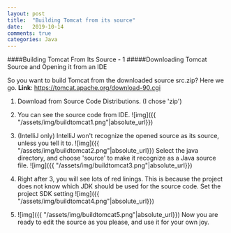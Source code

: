 ```yaml
---
layout: post
title:  "Building Tomcat from its source"
date:   2019-10-14
comments: true
categories: Java
---
```


####Building Tomcat From Its Source - 1 
#####Downloading Tomcat Source and Opening it from an IDE

So you want to build Tomcat from the downloaded source src.zip? Here we go.
**Link**: https://tomcat.apache.org/download-90.cgi

1. Download from Source Code Distributions. (I chose 'zip')
2. You can see the source code from IDE. 
    ![img]({{ "/assets/img/buildtomcat1.png"|absolute_url}})

3. (IntelliJ only) IntelliJ won't recognize the opened source as its source, unless you tell it to.
    ![img]({{ "/assets/img/buildtomcat2.png"|absolute_url}})
    Select the java directory, and choose 'source' to make it recognize as a Java source file.
    ![img]({{ "/assets/img/buildtomcat3.png"|absolute_url}})

4. Right after 3, you will see lots of red linings. This is because the project does not know which JDK should be used for the source code. Set the project SDK setting
    ![img]({{ "/assets/img/buildtomcat4.png"|absolute_url}})

5. ![img]({{ "/assets/img/buildtomcat5.png"|absolute_url}})
Now you are ready to edit the source as you please, and use it for your own joy.

